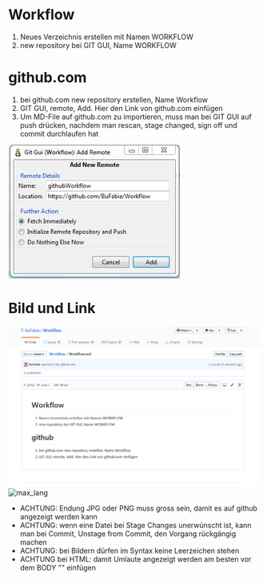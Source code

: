 # Workflow

1. Neues Verzeichnis erstellen mit Namen WORKFLOW
1. new repository bei GIT GUI, Name WORKFLOW

# github.com

1. bei github.com new repository erstellen, Name Workflow
1. GIT GUI, remote, Add. Hier den Link von github.com einfügen
1. Um MD-File auf github.com zu importieren, muss man bei GIT GUI auf push drücken, nachdem man rescan, stage changed, sign off und commit durchlaufen hat

![Link_github](Link_github.PNG)

# Bild und Link

![githubWorkflow](githubWorkflow.PNG)
![max_lang](https://image.boxrox.com/2017/01/Max-Lang-weightlifting-competition.png)

* ACHTUNG: Endung JPG oder PNG muss gross sein, damit es auf github angezeigt werden kann
* ACHTUNG: wenn eine Datei bei Stage Changes unerwünscht ist, kann man bei Commit, Unstage from Commit, den Vorgang rückgängig machen
* ACHTUNG: bei Bildern dürfen im Syntax keine Leerzeichen stehen
* ACHTUNG bei HTML: damit Umlaute angezeigt werden am besten vor dem BODY "<meta charset="UTF-8">" einfügen